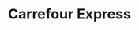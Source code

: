 ---
title: "Carrefour Express"
url: /lille/carrefour-express-avenue-de-la-republique/
shop: Lebensmittel
---